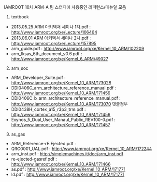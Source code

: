 IAMROOT 10차 ARM-A 팀 스터디에 사용중인 레퍼런스/매뉴얼 모음

1. textbook
  - 2013.05.25 ARM 아키텍쳐 세미나 1차.pdf : http://www.iamroot.org/xe/Lecture/106464
  - 2013.06.01 ARM 아키텍쳐 세미나 2차.pdf : http://www.iamroot.org/xe/Lecture/157895
  - arm_guide.pdf : http://www.iamroot.org/xe/Kernel_10_ARM/102209
  - arm_lksas_6th_document_v0.6.pdf : http://www.iamroot.org/xe/Kernel_6_ARM/49027

2. arm_soc
  - ARM_Developer_Suite.pdf : http://www.iamroot.org/xe/Kernel_10_ARM/173028
  - DDI0406C_arm_architecture_reference_manual.pdf : http://www.iamroot.org/xe/Kernel_10_ARM/171459
  - DDI0406C_b_arm_architecture_reference_manual.pdf : http://www.iamroot.org/xe/Kernel_10_ARM/173070 댓글첨부
  - DDI0438H_cortex_a15_r3p3_trm.pdf : http://www.iamroot.org/xe/Kernel_10_ARM/171459
  - Exynos_5_Dual_User_Manaul_Public_REV100-0.pdf : http://www.iamroot.org/xe/Kernel_10_ARM/171457

3. as_gas
  - ARM_Reference-rE.Ejected.pdf : 
  - QRC0001_UAL.pdf : http://www.iamroot.org/xe/Kernel_10_ARM/172244
  - arm_inst.pdf : http://simplemachines.it/doc/arm_inst.pdf
  - re-ejected-gasref.pdf : http://www.iamroot.org/xe/Kernel_10_ARM/171466
  - as.pdf : http://www.iamroot.org/xe/Kernel_10_ARM/171771
  - ld.pdf : http://www.iamroot.org/xe/Kernel_10_ARM/171771

